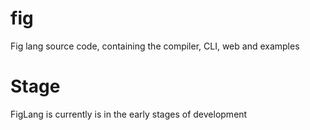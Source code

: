 # fig
Fig lang source code, containing the compiler, CLI, web and examples

# Stage
FigLang is currently is in the early stages of development